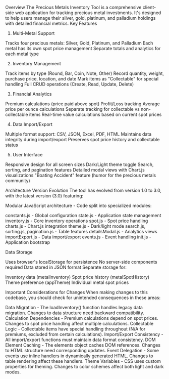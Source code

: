 Overview
The Precious Metals Inventory Tool is a comprehensive client-side web application for tracking precious metal investments. It's designed to help users manage their silver, gold, platinum, and palladium holdings with detailed financial metrics.
Key Features
1. Multi-Metal Support

Tracks four precious metals: Silver, Gold, Platinum, and Palladium
Each metal has its own spot price management
Separate totals and analytics for each metal type

2. Inventory Management

Track items by type (Round, Bar, Coin, Note, Other)
Record quantity, weight, purchase price, location, and date
Mark items as "Collectable" for special handling
Full CRUD operations (Create, Read, Update, Delete)

3. Financial Analytics

Premium calculations (price paid above spot)
Profit/Loss tracking
Average price per ounce calculations
Separate tracking for collectable vs non-collectable items
Real-time value calculations based on current spot prices

4. Data Import/Export

Multiple format support: CSV, JSON, Excel, PDF, HTML
Maintains data integrity during import/export
Preserves spot price history and collectable status

5. User Interface

Responsive design for all screen sizes
Dark/Light theme toggle
Search, sorting, and pagination features
Detailed modal views with Chart.js visualizations
"Boating Accident" feature (humor for the precious metals community)

Architecture
Version Evolution
The tool has evolved from version 1.0 to 3.0, with the latest version (3.0) featuring:

Modular JavaScript architecture - Code split into specialized modules:

constants.js - Global configuration
state.js - Application state management
inventory.js - Core inventory operations
spot.js - Spot price handling
charts.js - Chart.js integration
theme.js - Dark/light mode
search.js, sorting.js, pagination.js - Table features
detailsModal.js - Analytics views
importExport.js - Data import/export
events.js - Event handling
init.js - Application bootstrap



Data Storage

Uses browser's localStorage for persistence
No server-side components required
Data stored in JSON format
Separate storage for:

Inventory data (metalInventory)
Spot price history (metalSpotHistory)
Theme preference (appTheme)
Individual metal spot prices



Important Considerations for Changes
When making changes to this codebase, you should check for unintended consequences in these areas:

Data Migration - The loadInventory() function handles legacy data migration. Changes to data structure need backward compatibility.
Calculation Dependencies - Premium calculations depend on spot prices. Changes to spot price handling affect multiple calculations.
Collectable Logic - Collectable items have special handling throughout (N/A for premiums, excluded from certain calculations).
Import/Export Consistency - All import/export functions must maintain data format consistency.
DOM Element Caching - The elements object caches DOM references. Changes to HTML structure need corresponding updates.
Event Delegation - Some events use inline handlers in dynamically generated HTML. Changes to table rendering affect these handlers.
Theme Variables - CSS uses custom properties for theming. Changes to color schemes affect both light and dark modes.



